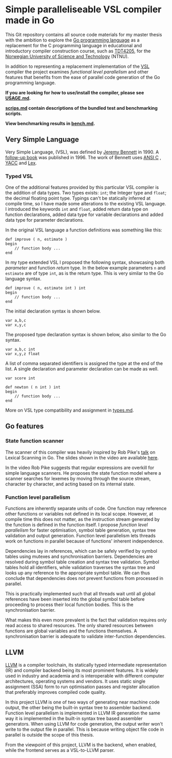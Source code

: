# Simple paralleliseable VSL compiler made in Go

This Git repository contains all source code materials for my master thesis with the ambition to explore
the [Go programming language](https://go.dev/)
as a replacement for the C programming language in educational and introductory compiler construction course, such
as [TDT4205](https://www.ntnu.edu/studies/courses/TDT4205), for
the [Norwegian University of Science and Technology](https://www.ntnu.no) (NTNU).

In addition to representing a replacement implementation of
the [VSL](http://www.jeremybennett.com/publications/index.html)
compiler the project examines *functional level parallelism* and other features that benefits from the ease of parallel
code generation of the Go programming language.

**If you are looking for how to use/install the compiler, please see
[USAGE.md](doc/USAGE.md).**

**[scrips.md](doc/scripts.md) contain descriptions of the bundled test and benchmarking scripts.**

**View benchmarking results in [bench.md](doc/bench.md).**

## Very Simple Language

Very Simple Language, (VSL), was defined by [Jeremy Bennett](http://www.jeremybennett.com/publications/index.html)
in 1990. A [follow-up book](https://isbnsearch.org/isbn/9780077092214)
was published in 1996. The work of Bennett uses [ANSI C](https://en.wikipedia.org/wiki/ANSI_C)
, [YACC](https://en.wikipedia.org/wiki/Yacc)
and [Lex](https://en.wikipedia.org/wiki/Lex_(software)).

### Typed VSL

One of the additional features provided by this particular VSL compiler is the addition of data types. Two types
exists: `int`; the Integer type and `float`; the decimal floating point type. Typings can't be statically inferred at
compile time, so I have made some alterations to the existing VSL language. I introduced the keywords `int` and `float`,
added return data type on function declarations, added data type for variable declarations and added data type for
parameter declarations.

In the original VSL language a function definitions was something like this:

```VSL
def improve ( n, estimate )
begin
    // function body ...
end
```

In my type extended VSL I proposed the following syntax, showcasing both *parameter*
and function *return* type. In the below example parameters `n` and `estimate` are of type `int`, as is the return type.
This is very similar to the Go language syntax.

```VSL
def improve ( n, estimate int ) int
begin
    // function body ...
end
```

The initial declaration syntax is shown below.

```VSL
var a,b,c
var x,y,c
```

The proposed type declaration syntax is shown below, also similar to the Go syntax.

```VSL
var a,b,c int
var x,y,z float
```

A list of comma separated identifiers is assigned the type at the end of the list. A single declaration and parameter
declaration can be made as well.

```VSL
var score int
```

```VSL
def newton ( n int ) int
begin
    // function body ...
end
```

More on VSL type compatibility and assignment in [types.md](doc/types.md).

## Go features

### State function scanner

The scanner of this compiler was heavily inspired by Rob Pike's
[talk](https://www.youtube.com/watch?v=HxaD_trXwRE) on Lexical Scanning in Go. The slides shown in the video are
available [here](https://talks.golang.org/2011/lex.slide#1).

In the video Rob Pike suggests that regular expressions are overkill for simple language scanners. He proposes the state
function model where a scanner searches for lexemes by moving through the source stream, character by character, and
acting based on its internal state.

### Function level parallelism

Functions are inherently separate units of code. One function may reference other functions or variables not defined in
its local scope. However, at compile time this does not matter, as the instruction stream generated by the function is
defined in the function itself. I propose *function level parallelism* for faster optimisation, symbol table generation,
syntax tree validation and output generation. Function level parallelism lets threads work on functions in parallel
because of functions' inherent independence.

Dependencies lay in references, which can be safely verified by symbol tables using mutexes and synchronisation
barriers. Dependencies are resolved during symbol table creation and syntax tree validation. Symbol tables hold all
identifiers, while validation traverses the syntax tree and looks up any reference to the appropriate symbol table. We
can thus conclude that dependencies does not prevent functions from processed in parallel.

This is practically implemented such that all threads wait until all global references have been inserted into the
global symbol table before proceeding to process their local function bodies. This is the synchronisation barrier.

What makes this even more prevalent is the fact that validation requires only read access to shared resources. The only
shared resources between functions are global variables and the functions themselves. A synchronisation barrier is
adequate to validate inter-function dependencies.

## LLVM

[LLVM](https://llvm.org/) is a compiler toolchain, its statically typed intermediate representation (IR) and compiler
backend being its most prominent features. It is widely used in industry and academia and is interoperable with
different computer architectures, operating systems and vendors. It uses static single assignment (SSA) form to run
optimisation passes and register allocation that preferably improves compiled code quality.

In this project LLVM is one of two ways of generating near machine code output, the other being the built-in syntax tree
to assembler backend. Function level parallelism is implemented in LLVM IR generation the same way it is implemented in
the built-in syntax tree based assembler generators. When using LLVM for code generation, the output writer won't write
to the output file in parallel. This is because writing object file code in parallel is outside the scope of this
thesis.

From the viewpoint of this project, LLVM is the backend, when enabled, while the frontend serves as a VSL-to-LLVM
parser.
